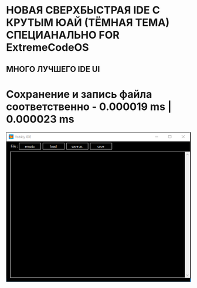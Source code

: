 # НОВАЯ СВЕРХБЫСТРАЯ IDE С КРУТЫМ ЮАЙ (ТЁМНАЯ ТЕМА) СПЕЦИАНАЛЬНО FOR ExtremeCodeOS
## МНОГО ЛУЧШЕГО IDE UI
# Сохранение и запись файла соответственно - 0.000019 ms | 0.000023 ms

![image](screen.png)